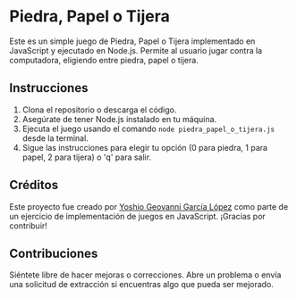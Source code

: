 # Piedra, Papel o Tijera

Este es un simple juego de Piedra, Papel o Tijera implementado en JavaScript y ejecutado en Node.js. Permite al usuario jugar contra la computadora, eligiendo entre piedra, papel o tijera.

## Instrucciones

1. Clona el repositorio o descarga el código.
2. Asegúrate de tener Node.js instalado en tu máquina.
3. Ejecuta el juego usando el comando `node piedra_papel_o_tijera.js` desde la terminal.
4. Sigue las instrucciones para elegir tu opción (0 para piedra, 1 para papel, 2 para tijera) o 'q' para salir.

## Créditos

Este proyecto fue creado por [Yoshio Geovanni García López](https://github.com/geovannigarcia95) como parte de un ejercicio de implementación de juegos en JavaScript. ¡Gracias por contribuir!

## Contribuciones

Siéntete libre de hacer mejoras o correcciones. Abre un problema o envía una solicitud de extracción si encuentras algo que pueda ser mejorado.

